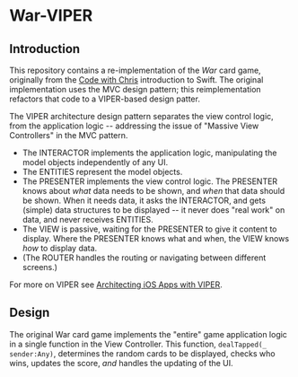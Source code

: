 # War-VIPER

## Introduction 

This repository contains a re-implementation of the *War* card game, originally from the [Code with Chris](http://codewithchris.com) introduction to Swift. The original implementation uses the MVC design pattern; this reimplementation refactors that code to a VIPER-based design patter. 

The VIPER architecture design pattern separates the view control logic, from the application logic -- addressing the issue of "Massive View Controllers" in the MVC pattern. 
* The INTERACTOR implements the application logic, manipulating the model objects independently of any UI.  
* The ENTITIES represent the model objects. 
* The PRESENTER implements the view control logic. The PRESENTER knows about _what_ data needs to be shown, and _when_ that data should be shown. When it needs data, it asks the INTERACTOR, and gets (simple) data structures to be displayed -- it never does "real work" on data, and never receives ENTITIES. 
* The VIEW is passive, waiting for the PRESENTER to give it content to display. Where the PRESENTER knows what and when, the VIEW knows _how_ to display data. 
* (The ROUTER handles the routing or navigating between different screens.) 

For more on VIPER see [Architecting iOS Apps with VIPER](https://www.objc.io/issues/13-architecture/viper/). 

## Design 

The original War card game implements the "entire" game application logic in a single function in the View Controller. This function, `dealTapped(_ sender:Any)`, determines the random cards to be displayed, checks who wins, updates the score, _and_ handles the updating of the UI. 

